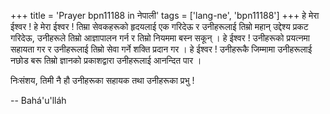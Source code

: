 +++
title = 'Prayer bpn11188 in नेपाली'
tags = ['lang-ne', 'bpn11188']
+++
हे मेरा ईश्वर ! हे मेरा ईश्वर ! तिम्रा सेवकहरूको हृदयलाई एक गरिदेऊ र उनीहरूलाई तिम्रो महान् उद्देश्य प्रकट गरिदेऊ, उनीहरूले तिम्रो आज्ञापालन गर्न र तिम्रो नियममा बस्न सकून् । हे ईश्वर ! उनीहरूको प्रयत्नमा सहायता गर र उनीहरूलाई तिम्रो सेवा गर्ने शक्ति प्रदान गर । हे ईश्वर ! उनीहरूकै जिम्मामा उनीहरूलाई नछोड बरू तिम्रो ज्ञानको प्रकाशद्वारा उनीहरूलाई आनन्दित पार । 

निःसंशय, तिमी नै हौ उनीहरूका सहायक तथा उनीहरूका प्रभु !

-- Bahá'u'lláh
